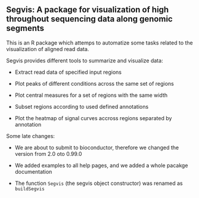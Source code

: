 
## Segvis: A package for visualization of high throughout sequencing data along genomic segments

This is an R package which attemps to automatize some tasks related to
the visualization of aligned read data.

Segvis provides different tools to summarize and visualize data:

- Extract read data of specified input regions

- Plot peaks of different conditions across the same set of regions

- Plot central measures for a set of regions with the same width
 
- Subset regions according to used defined annotations

- Plot the heatmap of signal curves accross regions separated by
  annotation

Some late changes:

- We are about to submit to bioconductor, therefore we changed the
  version from 2.0 oto 0.99.0

- We added examples to all help pages, and we added a whole pacakge
  documentation

- The function `Segvis` (the segvis object constructor) was renamed as
  `buildSegvis`

  
